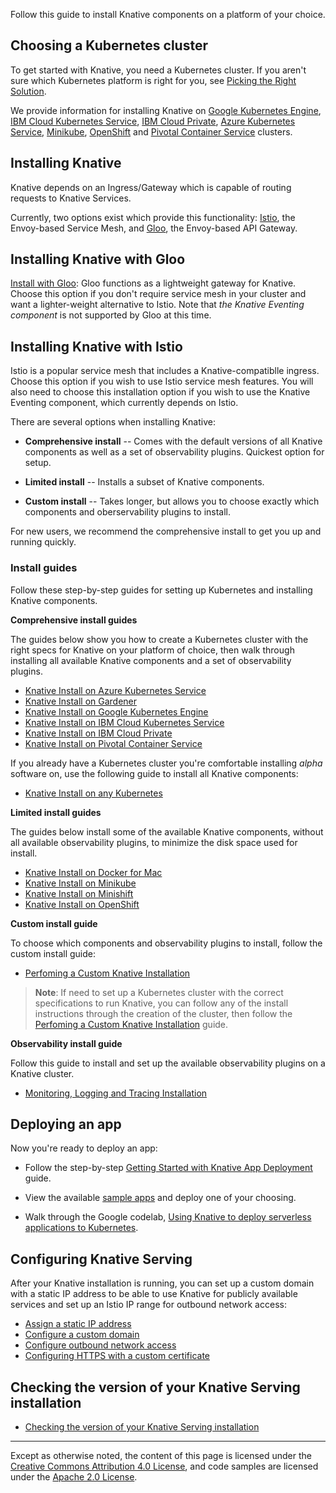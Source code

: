
Follow this guide to install Knative components on a platform of your choice.

## Choosing a Kubernetes cluster

To get started with Knative, you need a Kubernetes cluster. If you aren't sure
which Kubernetes platform is right for you, see
[Picking the Right Solution](https://kubernetes.io/docs/setup/pick-right-solution/).

We provide information for installing Knative on
[Google Kubernetes Engine](https://cloud.google.com/kubernetes-engine/docs/),
[IBM Cloud Kubernetes Service](https://www.ibm.com/cloud/container-service),
[IBM Cloud Private](https://www.ibm.com/cloud/private),
[Azure Kubernetes Service](https://docs.microsoft.com/en-us/azure/aks/),
[Minikube](https://kubernetes.io/docs/setup/minikube/),
[OpenShift](https://github.com/openshift/origin) and
[Pivotal Container Service](https://pivotal.io/platform/pivotal-container-service)
clusters.

## Installing Knative

Knative depends on an Ingress/Gateway which is capable of routing requests to
Knative Services.

Currently, two options exist which provide this functionality:
[Istio](https://istio.io/), the Envoy-based Service Mesh, and
[Gloo](https://gloo.solo.io/), the Envoy-based API Gateway.

## Installing Knative with Gloo

[Install with Gloo](./Knative-with-Gloo.md): Gloo functions as a lightweight
gateway for Knative. Choose this option if you don't require service mesh in
your cluster and want a lighter-weight alternative to Istio. Note that _the
Knative Eventing component_ is not supported by Gloo at this time.

## Installing Knative with Istio

Istio is a popular service mesh that includes a Knative-compatiblle ingress.
Choose this option if you wish to use Istio service mesh features. You will also
need to choose this installation option if you wish to use the Knative Eventing
component, which currently depends on Istio.

There are several options when installing Knative:

- **Comprehensive install** -- Comes with the default versions of all Knative
  components as well as a set of observability plugins. Quickest option for
  setup.

- **Limited install** -- Installs a subset of Knative components.

- **Custom install** -- Takes longer, but allows you to choose exactly which
  components and oberservability plugins to install.

For new users, we recommend the comprehensive install to get you up and running
quickly.

### Install guides

Follow these step-by-step guides for setting up Kubernetes and installing
Knative components.

**Comprehensive install guides**

The guides below show you how to create a Kubernetes cluster with the right
specs for Knative on your platform of choice, then walk through installing all
available Knative components and a set of observability plugins.

- [Knative Install on Azure Kubernetes Service](./Knative-with-AKS.md)
- [Knative Install on Gardener](./Knative-with-Gardener.md)
- [Knative Install on Google Kubernetes Engine](./Knative-with-GKE.md)
- [Knative Install on IBM Cloud Kubernetes Service](./Knative-with-IKS.md)
- [Knative Install on IBM Cloud Private](./Knative-with-ICP.md)
- [Knative Install on Pivotal Container Service](./Knative-with-PKS.md)

If you already have a Kubernetes cluster you're comfortable installing _alpha_
software on, use the following guide to install all Knative components:

- [Knative Install on any Kubernetes](./Knative-with-any-k8s.md)

**Limited install guides**

The guides below install some of the available Knative components, without all
available observability plugins, to minimize the disk space used for install.

- [Knative Install on Docker for Mac](./Knative-with-Docker-for-Mac.md)
- [Knative Install on Minikube](./Knative-with-Minikube.md)
- [Knative Install on Minishift](./Knative-with-Minishift.md)
- [Knative Install on OpenShift](./Knative-with-OpenShift.md)

**Custom install guide**

To choose which components and observability plugins to install, follow the
custom install guide:

- [Perfoming a Custom Knative Installation](./Knative-custom-install.md)

> **Note**: If need to set up a Kubernetes cluster with the correct
> specifications to run Knative, you can follow any of the install instructions
> through the creation of the cluster, then follow the
> [Perfoming a Custom Knative Installation](./knative-custom-install.md) guide.

**Observability install guide**

Follow this guide to install and set up the available observability plugins on a
Knative cluster.

- [Monitoring, Logging and Tracing Installation](../serving/installing-logging-metrics-traces.md)

## Deploying an app

Now you're ready to deploy an app:

- Follow the step-by-step
  [Getting Started with Knative App Deployment](./getting-started-knative-app.md)
  guide.

- View the available [sample apps](../serving/samples) and deploy one of your
  choosing.

- Walk through the Google codelab,
  [Using Knative to deploy serverless applications to Kubernetes](https://codelabs.developers.google.com/codelabs/knative-intro/#0).

## Configuring Knative Serving

After your Knative installation is running, you can set up a custom domain with
a static IP address to be able to use Knative for publicly available services
and set up an Istio IP range for outbound network access:

- [Assign a static IP address](../serving/gke-assigning-static-ip-address.md)
- [Configure a custom domain](../serving/using-a-custom-domain.md)
- [Configure outbound network access](../serving/outbound-network-access.md)
- [Configuring HTTPS with a custom certificate](../serving/using-an-ssl-cert.md)

## Checking the version of your Knative Serving installation

- [Checking the version of your Knative Serving installation](./check-install-version.md)

---

Except as otherwise noted, the content of this page is licensed under the
[Creative Commons Attribution 4.0 License](https://creativecommons.org/licenses/by/4.0/),
and code samples are licensed under the
[Apache 2.0 License](https://www.apache.org/licenses/LICENSE-2.0).
